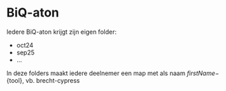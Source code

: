 # BiQ-aton

Iedere BiQ-aton krijgt zijn eigen folder:
 - oct24
 - sep25
 - ...

In deze folders maakt iedere deelnemer een map met als naam ${firstName}-${tool}, vb. brecht-cypress
